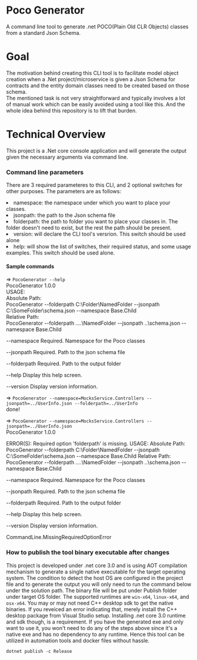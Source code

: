 # Poco Generator

A command line tool to generate .net POCO(Plain Old CLR Objects) classes from a standard Json Schema.

# Goal

The motivation behind creating this CLI tool is to facilitate model object creation when a .Net project/microservice is given a Json Schema for contracts and the entity domain classes need to be created based on those schema.  
The mentioned task is not very straightforward and typically involves a lot of manual work which can be easily avoided using a tool like this. And the whole idea behind this repository is to lift that burden.

# Technical Overview

This project is a .Net core console application and will generate the output given the necessary arguments via command line.

### Command line parameters

There are 3 required parameteres to this CLI, and 2 optional switches for other purposes. The parameters are as follows:

<li>namespace: the namespace under which you want to place your classes.</li>
<li>jsonpath: the path to the Json schema file</li>
<li>folderpath: the path to folder you want to place your classes in. The folder doesn't need to exist, but the rest the path should be present.</li>
<li>version: will declare the CLI tool's versrion. This switch should be used alone</li>
<li>help: will show the list of switches, their required status, and some usage examples. This switch should be used alone.</li>

#### Sample commands

=> `PocoGenerator --help`  
PocoGenerator 1.0.0  
USAGE:  
Absolute Path:  
 PocoGenerator --folderpath C:\Folder\NamedFolder --jsonpath C:\SomeFolder\schema.json --namespace Base.Child  
Relative Path:  
 PocoGenerator --folderpath ..\..\NamedFolder --jsonpath ..\schema.json --namespace Base.Child

--namespace Required. Namespace for the Poco classes

--jsonpath Required. Path to the json schema file

--folderpath Required. Path to the output folder

--help Display this help screen.

--version Display version information.

=> `PocoGenerator --namespace=MocksService.Controllers --jsonpath=../UserInfo.json --folderpath=../UserInfo`  
done!

=> `PocoGenerator --namespace=MocksService.Controllers --jsonpath=../UserInfo.json`  
PocoGenerator 1.0.0

ERROR(S):
Required option 'folderpath' is missing.
USAGE:
Absolute Path:
PocoGenerator --folderpath C:\Folder\NamedFolder --jsonpath C:\SomeFolder\schema.json --namespace Base.Child
Relative Path:
PocoGenerator --folderpath ..\..\NamedFolder --jsonpath ..\schema.json --namespace Base.Child

--namespace Required. Namespace for the Poco classes

--jsonpath Required. Path to the json schema file

--folderpath Required. Path to the output folder

--help Display this help screen.

--version Display version information.

CommandLine.MissingRequiredOptionError

### How to publish the tool binary executable after changes

This project is developed under .net core 3.0 and is using AOT compilation mechanism to generate a single native executable for the target operating system. The condition to detect the host OS are configured in the project file and to generate the output you will only need to run the command below under the solution path. The binary file will be put under Publish folder under target OS folder. The supported runtimes are `win-x64`, `linux-x64`, and `osx-x64`.
You may or may not need C++ desktop sdk to get the native binaries. If you reveiced an error indicating that, merely install the C++ desktop package from Visual Studio setup. Installing .net core 3.0 runtime and sdk though, is a requirement. If you have the generated exe and only want to use it, you won't need to do any of the steps above since it's a native exe and has no dependency to any runtime. Hence this tool can be utilized in automation tools and docker files without hassle.

`dotnet publish -c Release`
